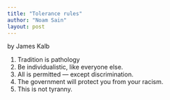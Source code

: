 ```yaml
---
title: "Tolerance rules"
author: "Noam Sain"
layout: post
---
```


by James Kalb

1. Tradition is pathology
2. Be individualistic, like everyone else.
3. All is permitted — except discrimination.
4. The government will protect you from your racism.
5. This is not tyranny.
